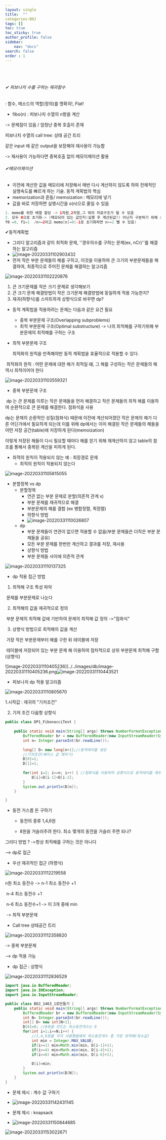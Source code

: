 ```yaml
---
layout: single
title:  ""
categories:BOJ 
tags: []
toc: true
toc_sticky: true
author_profile: false
sidebar:
    nav: "docs"
search: false
order : 1
---
```


<br>

<br>

###### ✔ 피보나치 수를 구하는 재귀함수 

: 함수, 메소드의 역할(정의)를 명확히!, Flat!

- fibo(n) : 피보나치 수열의 n항을 계산																																																																																																																																																																																																																																																																																																																										

-> 문제점이 있음 / 엄청난 중복 호출이 존재



피보나치 수열의 call tree: 상태 공간 트리



같은 input 에 같은 output을 보장해야 재사용이 가능함 

-> 재사용이 가능하다면 중복호출 없이 메모이제이션 활용



###### ✔메모이제이션

- 이전에 계산한 값을 메모리에 저장해서 매번 다시 계산하지 않도록 하여 전체적인 실행속도를 빠르게 하는 기술. 동적 계획법의 핵심
- memorization과 혼동/ memoization : 메모리에 넣기 
- 값을 바로 저장하면 실행시간을 o(n)으로 줄일 수 있음



``` java
1. memo를 위한 배열 할당 -> 1차원,2차원,그 밖의 자료구조가 될 수 있음
2. 모두 0으로 초기화-> (메모되어 있는 값인지(실행 후 계산된값?) 아닌지 구분하기 위해 초기화)
f0 =0, f1=1  /n>=2이고 memo[n]=0(-1로 초기화하면 n>=2 뺄 수 있음)
```

✔동적계획법

- 그리디 알고리즘과 같이 최적화 문제, ''경우의수를 구하는 문제(ex, nCr)''를 해결하는 알고리즘
- ![image-20220331102903432](../../images/db/image-20220331102903432.png)
- 먼저 작은 부분 문제들의 해를 구하고, 이것을 이용하여 큰 크기의 부분문제들을 해결하여, 최종적으로 주어진 문제를 해결하는 알고리즘

![image-20220331102220876](../../images/db/image-20220331102220876.png)

1. 큰 크기문제를 작은 크기 문제로 생각해보기
2. 큰 크기 문제 해결방법이 작은 크기문제 해결방법에 동일하게 적용 가능한지?
3. 재귀(하향식)를 스마트하게 상향식으로 바꾸면 dp?



- 동적 계획법을 적용하려는 문제는 다음과 같은 요건 필요
  - 중복 부분문제 구조(Overlapping subproblems)
  - 최적 부분문제 구조(Optimal substructure) -> 나의 최적해를 구하기위해 부분문제의 최적해를 구하는 구조



- 최적 부분문제 구조

  최적화의 원칙을 만족해야만 동적 계획법을 효율적으로 적용할 수 있다.

​		최적화의 원칙 : 어떤 문제에 대한 해가 최적일 떄, 그 해를 구성하는 작은 문제들의 해 역시 최적이어야 한다

![image-20220331103559321](../../images/db/image-20220331103559321.png)



- 중복 부분문제 구조

​	dp 는 큰 문제를 이루는 작은 문제들을 먼저 해결하고 작은 문제들의 최적 해를 이용하여 순환적으로 큰 문제를 해결한다. 점화석을 사용

dp는 문제의 순환적인 성질(점화식) 때문에 이전에 계산되어졌던 작은 문제의 해가 다른 어딘가에서 필요하게 되는데 이를 위해 dp에서는 이미 해결된 작은 문제들의 해들을 어떤 저장 공간(table)에 저장하게 된다(memoization)

이렇게 저장된 해들이 다시 필요할 때마다 해를 얻기 위해 재계산하지 않고 table의 참조를 통해서 중복된 계산을 피하게 된다.



- 최적의 원칙이 적용되지 않는 예 : 최장경로 문제
  - 최적의 원칙이 적용되지 않는다

![image-20220331105815055](../../images/db/image-20220331105815055.png)



- 분할정복 vs dp
  - 분할정복
    - 연관 없는 부분 문제로 분할(의존적 관계 x)
    - 부분 문제를 재귀적으로 해결
    - 부분문제의 해를 결합 (ex 병합정렬, 퀵정렬)
    - 하향식 방법
    - ![image-20220331110026807](../../images/db/image-20220331110026807.png)
  - dp
    - 부분 문제들이 연관이 없으면 적용할 수 없음(부분 문제들은 더작은 부분 문제들을 공유)
    - 모든 부분 문제를 한번만 계산하고 결과를 저장, 재사용
    - 상향식 방법
    - 부분 문제들 사이에 의존적 관계

![image-20220331110137325](../../images/db/image-20220331110137325.png)



- dp 적용 접근 방법

1. 최적해 구조 특성 파악 

​		문제를 부분문제로 나눈다

2. 최적해의 값을 재귀적으로 정의

​		부분 문제의 최적해 값에 기반하여 문제의 최적해 값 정의 ->"점화식"

3. 상향식 방법으로 최적해의 값을 계산

​	가장 작은 부분문제부터 해를 구한 뒤 테이블에 저장

​	테이블에 저장되어 있는 부분 문제 해 이용하여 점차적으로 상위 부분문제 최적해 구함(상향식)

![image-20220331110405236](../../images/db/image-20220331110405236.png![image-20220331110443521](../../images/db/image-20220331110443521.png)



- 피보나치 dp 적용 알고리즘

![image-20220331110805670](../../images/db/image-20220331110805670.png)



 1.시작값 : 재귀의 "기저조건"

2. 기저 조건 다음항 상향식

``` java
public class DP1_FibonacciTest {
	
	public static void main(String[] args) throws NumberFormatException, IOException {
		BufferedReader br = new BufferedReader(new InputStreamReader(System.in));
		int n= Integer.parseInt(br.readLine());
		
		long[] D= new long[n+1];//동적테이블 생성
		//기저조건(베이스 값 채우기)
		D[0]=1;
		D[1]=1;
		
		for(int i=2; i<=n; i++) { //점화식을 이용하여 상향식으로 동적테이블 채우기
			D[i]=D[i-1]+D[i-2];
		}
		System.out.println(D[n]);
	}

}
```



- 동전 거스름 돈 구하기

  - 동전의 종류 1,4,6원

  - 8원을 거슬러주려 한다. 최소 몇개의 동전을 거슬러 주면 되나?

그리디 방법 ? ->항상 최적해를 구하는 것은 아니다

--> dp로 접근



- 우선 재귀적인 접근 (하향식)

![image-20220331112219558](../../images/db/image-20220331112219558.png)

n원 최소 동전수 -> n-1 최소 동전수 +1

​								n-4 최소 동전수 +1

​								n-6 최소 동전수+1    -> 이 3개 중에 min

​              -> 최적 부분문제



- Call tree 상태공간 트리

![image-20220331112358820](../../images/db/image-20220331112358820.png)



-> 중복 부분문제



--> dp 적용 가능



- dp 접근 : 상향식

![image-20220331112836529](../../images/db/image-20220331112836529.png)



``` java
import java.io.BufferedReader;
import java.io.IOException;
import java.io.InputStreamReader;

public class BOJ_1463_1로만들기 {
	public static void main(String[] args) throws NumberFormatException, IOException {
		BufferedReader br = new BufferedReader(new InputStreamReader(System.in));
		int N= Integer.parseInt(br.readLine());
		int[] D= new int[N+1];
		D[0]=0; //0원을 만드는 최소동전개수는 0
		for(int i=1;i<=N;i++) {
			//1,4,6원을 각각 사용했을때의 최소동전개수 중 가장 최적해(최소값)
			int min = Integer.MAX_VALUE;
			if(i>=1) min=Math.min(min, D[i-1]+1);
			if(i>=4) min=Math.min(min, D[i-4]+1);
			if(i>=6) min=Math.min(min, D[i-6]+1);
			
			D[i]=min;
		}
		System.out.println(D[N]);
	}
}
```



- 문제 제시 : 계수 값 구하기
- ![image-20220331142431145](../../images/db/image-20220331142431145.png)



- 문제 제시 : knapsack
- ![image-20220331150844685](../../images/db/image-20220331150844685.png)

![image-20220331153022671](../../images/db/image-20220331153022671.png)